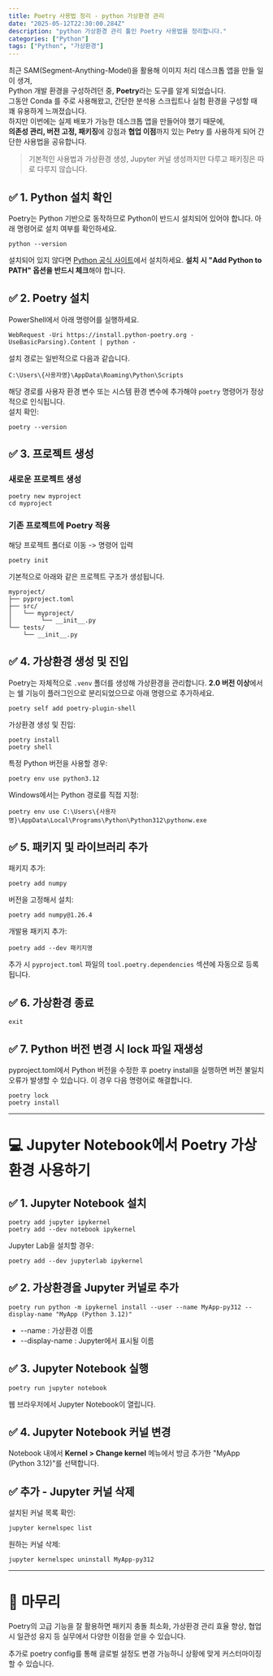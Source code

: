 ```yaml
---
title: Poetry 사용법 정리 - python 가상환경 관리
date: "2025-05-12T22:30:00.284Z"
description: "python 가상환경 관리 툴인 Poetry 사용법을 정리합니다."
categories: ["Python"]
tags: ["Python", "가상환경"]
---
```


최근 SAM(Segment-Anything-Model)을 활용해 이미지 처리 데스크톱 앱을 만들 일이 생겨,  
Python 개발 환경을 구성하려던 중, **Poetry**라는 도구를 알게 되었습니다.  
그동안 Conda 를 주로 사용해왔고, 간단한 분석용 스크립트나 실험 환경을 구성할 때 꽤 유용하게 느껴졌습니다.  
하지만 이번에는 실제 배포가 가능한 데스크톱 앱을 만들어야 했기 때문에,  
 **의존성 관리, 버전 고정, 패키징**에 강점과 **협업 이점**까지 있는 Petry 를 사용하게 되어 간단한 사용법을 공유합니다.

 >기본적인 사용법과 가상환경 생성, Jupyter 커널 생성까지만 다루고 패키징은 따로 다루지 않습니다.

## ✅ 1. Python 설치 확인
 Poetry는 Python 기반으로 동작하므로 Python이 반드시 설치되어 있어야 합니다. 아래 명령어로 설치 여부를 확인하세요.
 ```shell
 python --version
 ```
 설치되어 있지 않다면 [Python 공식 사이트](https://www.python.org/downloads/)에서 설치하세요. **설치 시 "Add Python to PATH" 옵션을 반드시 체크**해야 합니다.


## ✅ 2. Poetry 설치
 PowerShell에서 아래 명령어를 실행하세요.
 ```shell
 WebRequest -Uri https://install.python-poetry.org -UseBasicParsing).Content | python -
 ```
 설치 경로는 일반적으로 다음과 같습니다.
 ```shell
 C:\Users\{사용자명}\AppData\Roaming\Python\Scripts
 ```
 해당 경로를 사용자 환경 변수 또는 시스템 환경 변수에 추가해야 `poetry` 명령어가 정상적으로 인식됩니다.  
설치 확인:  
```shell
poetry --version
```


## ✅ 3. 프로젝트 생성

### 새로운 프로젝트 생성
```shell
poetry new myproject
cd myproject
```

### 기존 프로젝트에 Poetry 적용
해당 프로젝트 폴더로 이동 -> 명령어 입력
```shell
poetry init
```

기본적으로 아래와 같은 프로젝트 구조가 생성됩니다.
```shell
myproject/
├── pyproject.toml
├── src/
│   └── myproject/
│        └── __init__.py
└── tests/
    └── __init__.py
```

## ✅ 4. 가상환경 생성 및 진입
Poetry는 자체적으로 `.venv` 폴더를 생성해 가상환경을 관리합니다. **2.0 버전 이상**에서는 쉘 기능이 플러그인으로 분리되었으므로 아래 명령으로 추가하세요.
```shell
poetry self add poetry-plugin-shell
```

가상환경 생성 및 진입:
```shell
poetry install
poetry shell
```
특정 Python 버전을 사용할 경우:
```shell
poetry env use python3.12
```
Windows에서는 Python 경로를 직접 지정:
```shell
poetry env use C:\Users\{사용자명}\AppData\Local\Programs\Python\Python312\pythonw.exe
```

## ✅ 5. 패키지 및 라이브러리 추가

패키지 추가:
```shell
poetry add numpy
```

버전을 고정해서 설치:
```shell
poetry add numpy@1.26.4
```

개발용 패키지 추가:
```shell
poetry add --dev 패키지명
```
추가 시 `pyproject.toml` 파일의 `tool.poetry.dependencies` 섹션에 자동으로 등록됩니다.

## ✅ 6. 가상환경 종료
```shell
exit
```

## ✅ 7. Python 버전 변경 시 lock 파일 재생성
pyproject.toml에서 Python 버전을 수정한 후 poetry install을 실행하면 버전 불일치 오류가 발생할 수 있습니다. 이 경우 다음 명령어로 해결합니다.
```shell
poetry lock
poetry install
```
---
# 💻 Jupyter Notebook에서 Poetry 가상환경 사용하기

## ✅ 1. Jupyter Notebook 설치
```shell
poetry add jupyter ipykernel
poetry add --dev notebook ipykernel
```
Jupyter Lab을 설치할 경우:
```shell
poetry add --dev jupyterlab ipykernel
```

## ✅ 2. 가상환경을 Jupyter 커널로 추가
```shell
poetry run python -m ipykernel install --user --name MyApp-py312 --display-name "MyApp (Python 3.12)"
```
- --name : 가상환경 이름  
- --display-name : Jupyter에서 표시될 이름

## ✅ 3. Jupyter Notebook 실행
```shell
poetry run jupyter notebook
```
웹 브라우저에서 Jupyter Notebook이 열립니다.

## ✅ 4. Jupyter Notebook 커널 변경
Notebook 내에서 **Kernel > Change kernel** 메뉴에서 방금 추가한 "MyApp (Python 3.12)"를 선택합니다.

## ✅ 추가 - Jupyter 커널 삭제
설치된 커널 목록 확인:
```shell
jupyter kernelspec list
```
원하는 커널 삭제:
```shell
jupyter kernelspec uninstall MyApp-py312
```
---
# 🎉 마무리

Poetry의 고급 기능을 잘 활용하면 패키지 충돌 최소화, 가상환경 관리 효율 향상, 협업 시 일관성 유지 등 실무에서 다양한 이점을 얻을 수 있습니다.

추가로 poetry config를 통해 글로벌 설정도 변경 가능하니 상황에 맞게 커스터마이징할 수 있습니다.